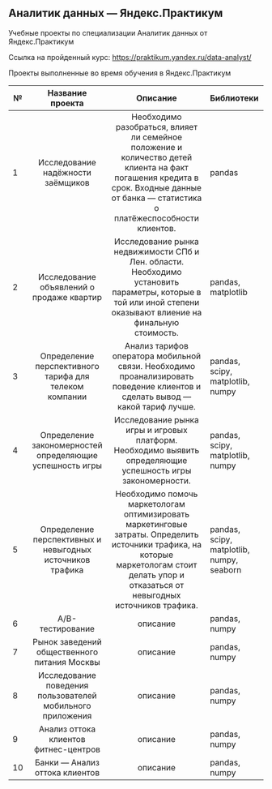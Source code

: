 ## Аналитик данных — Яндекс.Практикум

Учебные проекты по специализации Аналитик данных от Яндекс.Практикум

Ссылка на пройденный курс: https://praktikum.yandex.ru/data-analyst/

Проекты выполненные во время обучения в Яндекс.Практикум


| № | Название проекта | Описание | Библиотеки |
|---|:----:|:----:|:----------|
| 1 | Исследование надёжности заёмщиков | Необходимо разобраться, влияет ли семейное положение и количество детей клиента на факт погашения кредита в срок. Входные данные от банка — статистика о платёжеспособности клиентов. | pandas |
| 2 | Исследование объявлений о продаже квартир | Исследование рынка недвижимости СПб и Лен. области. Необходимо установить параметры, которые в той или иной степени оказывают влиение на финальную стоимость. | pandas, matplotlib |
| 3 | Определение перспективного тарифа для телеком компании | Анализ тарифов оператора мобильной связи. Необходимо проанализировать поведение клиентов и сделать вывод — какой тариф лучше.| pandas, scipy, matplotlib, numpy |
| 4 | Определение закономерностей определяющие успешность игры | Исследование рынка игры и игровых платформ. Необходимо выявить определяющие успешность игры закономерности. | pandas, scipy, matplotlib, numpy |
| 5 | Определение перспективных и невыгодных источников трафика | Необходимо помочь маркетологам оптимизировать маркетинговые затраты. Определить источники трафика,  на которые маркетологам стоит делать упор и отказаться от невыгодных источников трафика. | pandas, scipy, matplotlib, numpy, seaborn | 
| 6 | A/B-тестирование | описание | pandas, numpy |
| 7 | Рынок заведений общественного питания Москвы | описание | pandas, numpy |
| 8 | Исследование поведения пользователей мобильного приложения | описание | pandas, numpy |
| 9 | Анализ оттока клиентов фитнес-центров | описание | pandas, numpy |
| 10 | Банки — Анализ оттока клиентов | описание | pandas, numpy |

